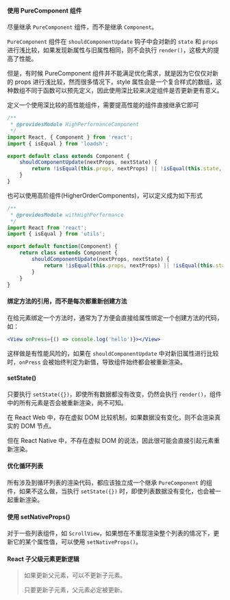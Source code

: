 #### 使用 PureComponent 组件

尽量继承 `PureComponent` 组件，而不是继承 `Component`。

`PureComponent` 组件在 `shouldComponentUpdate` 钩子中会对新的 `state` 和 `props` 进行浅比较，如果发现新属性与旧属性相同，则不会执行 `render()`，这极大的提高了性能。

但是，有时候 PureComponent 组件并不能满足优化需求，就是因为它仅仅对新的 props 进行浅比较，然而很多情况下，style 属性会是一个复合样式的数组，这种数组不同于函数可以预先定义，因此使用深比较来决定组件是否更新更有意义。

定义一个使用深比较的高性能组件，需要提高性能的组件直接继承它即可

```js
/**
 * @providesModule HighPerformanceComponent
 */
import React, { Component } from 'react';
import { isEqual } from 'loadsh';

export default class extends Component {
    shouldComponentUpdate(nextProps, nextState) {
        return !isEqual(this.props, nextProps) || !isEqual(this.state, nextState);
    }
}
```

也可以使用高阶组件(HigherOrderComponents)，可以定义成为如下形式

```js
/**
 * @providesModule withHighPerformance
 */
import React from 'react';
import { isEqual } from 'utils';

export default function(Component) {
    return class extends Component {
        shouldComponentUpdate(nextProps, nextState) {
            return !isEqual(this.props, nextProps) || !isEqual(this.state, nextState);
        }
    }
}
```



#### 绑定方法的引用，而不是每次都重新创建方法

在给元素绑定一个方法时，通常为了方便会直接给属性绑定一个创建方法的代码，如：

```jsx
<View onPress={() => console.log('hello')}></View>
```

这样做是有性能风险的，如果在 `shouldComponentUpdate` 中对新旧属性进行比较时，`onPress` 会被始终判定为新值，导致组件始终都会被重新渲染。



#### setState()

只要执行 `setState({})`，即使所有数据都没有改变，仍然会执行 `render()`，组件中的所有元素是否会被重新渲染，尚不可知。

在 React Web 中，存在虚拟 DOM 比较机制，如果数据没有变化，则不会渲染真实的 DOM 节点。

但在 React Native 中，不存在虚拟 DOM 的说法，因此很可能会直接引起元素重新渲染。



#### 优化循环列表

所有涉及到循环列表的渲染代码，都应该独立成一个继承 `PureComponent` 的组件，如果不这么做，当执行 `setState({})` 时，即使列表数据没有变化，也会被一起重新渲染。



#### 使用 setNativeProps()

对于一些列表组件，如 `ScrollView`，如果想在不重现渲染整个列表的情况下，更新它的某个属性值，可以使用 `setNativeProps()`。



#### React 子父级元素更新逻辑

> 如果更新父元素，可以不更新子元素。
>
> 只要更新子元素，父元素必定被更新。

